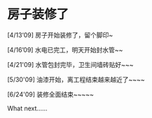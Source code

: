 房子装修了
======

[4/13‘09]
房子开始装修了，留个脚印~

[4/16’09]
水电已完工，明天开始封水管~~

[4/21'09]
水管包封完毕，卫生间墙砖贴好~~~

[5/30'09]
油漆开始，离工程结束越来越近了~~~~
 
[6/24'09]
装修全面结束~~~~~
 
What next......

